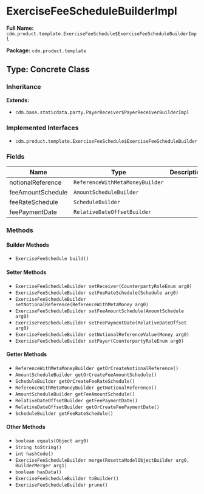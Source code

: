 # ExerciseFeeScheduleBuilderImpl

**Full Name:** `cdm.product.template.ExerciseFeeSchedule$ExerciseFeeScheduleBuilderImpl`

**Package:** `cdm.product.template`

## Type: Concrete Class

### Inheritance

**Extends:**
- `cdm.base.staticdata.party.PayerReceiver$PayerReceiverBuilderImpl`

### Implemented Interfaces

- `cdm.product.template.ExerciseFeeSchedule$ExerciseFeeScheduleBuilder`

### Fields

| Name | Type | Description |
|------|------|-------------|
| notionalReference | `ReferenceWithMetaMoneyBuilder` |  |
| feeAmountSchedule | `AmountScheduleBuilder` |  |
| feeRateSchedule | `ScheduleBuilder` |  |
| feePaymentDate | `RelativeDateOffsetBuilder` |  |

### Methods

#### Builder Methods

- `ExerciseFeeSchedule build()`

#### Setter Methods

- `ExerciseFeeScheduleBuilder setReceiver(CounterpartyRoleEnum arg0)`
- `ExerciseFeeScheduleBuilder setFeeRateSchedule(Schedule arg0)`
- `ExerciseFeeScheduleBuilder setNotionalReference(ReferenceWithMetaMoney arg0)`
- `ExerciseFeeScheduleBuilder setFeeAmountSchedule(AmountSchedule arg0)`
- `ExerciseFeeScheduleBuilder setFeePaymentDate(RelativeDateOffset arg0)`
- `ExerciseFeeScheduleBuilder setNotionalReferenceValue(Money arg0)`
- `ExerciseFeeScheduleBuilder setPayer(CounterpartyRoleEnum arg0)`

#### Getter Methods

- `ReferenceWithMetaMoneyBuilder getOrCreateNotionalReference()`
- `AmountScheduleBuilder getOrCreateFeeAmountSchedule()`
- `ScheduleBuilder getOrCreateFeeRateSchedule()`
- `ReferenceWithMetaMoneyBuilder getNotionalReference()`
- `AmountScheduleBuilder getFeeAmountSchedule()`
- `RelativeDateOffsetBuilder getFeePaymentDate()`
- `RelativeDateOffsetBuilder getOrCreateFeePaymentDate()`
- `ScheduleBuilder getFeeRateSchedule()`

#### Other Methods

- `boolean equals(Object arg0)`
- `String toString()`
- `int hashCode()`
- `ExerciseFeeScheduleBuilder merge(RosettaModelObjectBuilder arg0, BuilderMerger arg1)`
- `boolean hasData()`
- `ExerciseFeeScheduleBuilder toBuilder()`
- `ExerciseFeeScheduleBuilder prune()`

